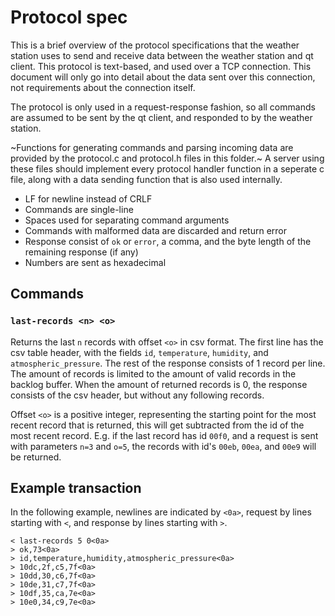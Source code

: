 # Protocol spec

This is a brief overview of the protocol specifications that the weather
station uses to send and receive data between the weather station and qt
client. This protocol is text-based, and used over a TCP connection. This
document will only go into detail about the data sent over this connection, not
requirements about the connection itself.

The protocol is only used in a request-response fashion, so all commands are
assumed to be sent by the qt client, and responded to by the weather station.

~Functions for generating commands and parsing incoming data are provided by
the protocol.c and protocol.h files in this folder.~ A server using these files
should implement every protocol handler function in a seperate c file, along
with a data sending function that is also used internally.

- LF for newline instead of CRLF
- Commands are single-line
- Spaces used for separating command arguments
- Commands with malformed data are discarded and return error
- Response consist of `ok` or `error`, a comma, and the byte length of the
  remaining response (if any)
- Numbers are sent as hexadecimal

## Commands

### `last-records <n> <o>`

Returns the last `n` records with offset `<o>` in csv format. The first line
has the csv table header, with the fields `id`, `temperature`, `humidity`, and
`atmospheric_pressure`. The rest of the response consists of 1 record per line.
The amount of records is limited to the amount of valid records in the backlog
buffer. When the amount of returned records is 0, the response consists of the
csv header, but without any following records.

Offset `<o>` is a positive integer, representing the starting point for the
most recent record that is returned, this will get subtracted from the id of
the most recent record. E.g. if the last record has id `00f0`, and a request is
sent with parameters `n=3` and `o=5`, the records with id's `00eb`, `00ea`, and
`00e9` will be returned.

## Example transaction

In the following example, newlines are indicated by `<0a>`, request by lines
starting with `<`, and response by lines starting with `>`.

```
< last-records 5 0<0a>
> ok,73<0a>
> id,temperature,humidity,atmospheric_pressure<0a>
> 10dc,2f,c5,7f<0a>
> 10dd,30,c6,7f<0a>
> 10de,31,c7,7f<0a>
> 10df,35,ca,7e<0a>
> 10e0,34,c9,7e<0a>
```

